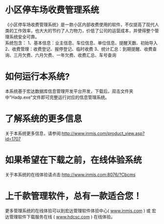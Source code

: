 # 小区停车场收费管理系统

《小区停车场收费管理系统》是一款小区内部收费使用的软件，不仅提高了现代人类的工作效率，也大大的节约了人力物力，价低了公司的运营成本，并使得整个管理系统安全可靠。   
系统包含： 1、基本信息：业主信息、车位信息、单位信息、提醒天数、初始导入 2、收费管理：收费登记、报停登记、临时收费 3、统计汇总：到期提醒、收费查询、三月欠费、六月欠费、一年欠费、收费汇总、车号查询

# 如何运行本系统?

本系统基于宏达数据库信息管理开发平台开发，下载后，双击文件夹中"Hadp.exe"文件即可完整运行对应的信息管理系统。

# 了解系统的更多信息

关于本系统更多信息，请参阅:http://www.inmis.com/product_view.asp?id=1707

# 如果希望在下载之前，在线体验系统

关于本系统的在线体验请点击:http://www.inmis.com:8076/?Cbcms

# 上千款管理软件，总有一款适合您！

更多管理系统的在线体验可以到宏达管理软件体验中心( www.inmis.com ) 或 宏达管理软件下载服务在线 ( www.hdcsc.com ) 在线体验。

